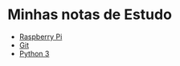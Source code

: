 # Minhas notas de Estudo

- [Raspberry Pi](./raspberryPi.md)
- [Git](./git.md)
- [Python 3](./python3.md)